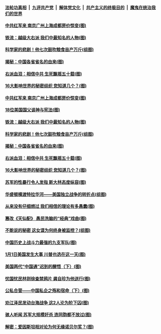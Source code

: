 

####  [法轮功真相](../../../../basic/blob/master/README.md?t=01060231) &nbsp;|&nbsp; [九评共产党](../../../../9ping.md/blob/master/README.md?t=01060231) &nbsp;|&nbsp; [解体党文化](../../../../jtdwh.md/blob/master/README.md?t=01060231)  &nbsp;|&nbsp; [共产主义的终极目的](../../../../gczydzjmd.md/blob/master/README.md?t=01060231) &nbsp;|&nbsp; [魔鬼在统治我们的世界](../../../../mgztzwmdsj.md/blob/master/README.md?t=01060231) 

#### [中共红军来 南京广州上海成都房价惊变(图)](../pages/p6/957934.md?t=01060231) 

#### [铁流：越级大右派 我们中最知名的人物(图)](../pages/p6/956329.md?t=01060231) 

#### [科学家的悲剧！他七次鼓吹粮食亩产万斤(组图)](../pages/p6/957851.md?t=01060231) 

#### [揭秘：中国各省省名的由来(图)](../pages/p6/957221.md?t=01060231) 

#### [右派血泪：相信中共 生死飘摇五十载(图)](../pages/p6/956343.md?t=01060231) 

#### [16大影响世界的秘密组织 您知道几个？(图)](../pages/p6/957909.md?t=01060231) 

#### [中共红军来 南京广州上海成都房价惊变(图)](../pages/p6/957934.md?t=01060231) 

#### [18位美国国父谈神与宪法(图)](../pages/p6/958060.md?t=01060231) 

#### [铁流：越级大右派 我们中最知名的人物(图)](../pages/p6/956329.md?t=01060231) 

#### [科学家的悲剧！他七次鼓吹粮食亩产万斤(组图)](../pages/p6/957851.md?t=01060231) 

#### [揭秘：中国各省省名的由来(图)](../pages/p6/957221.md?t=01060231) 

#### [右派血泪：相信中共 生死飘摇五十载(图)](../pages/p6/956343.md?t=01060231) 

#### [16大影响世界的秘密组织 您知道几个？(图)](../pages/p6/957909.md?t=01060231) 

#### [苏军的性暴行令人发指 斯大林态度纵容(图)](../pages/p6/957185.md?t=01060231) 

#### [华盛顿横渡特拉华河——美国独立战争的转折点(组图)](../pages/p6/957797.md?t=01060231) 

#### [从来没有仔细想过 我们相信的理论有多愚蠢(图)](../pages/p6/956683.md?t=01060231) 

#### [篡改《天仙配》 愚民洗脑的“经典”戏曲(图)](../pages/p6/952961.md?t=01060231) 

#### [不能说的秘密 这女谍为何终身被监控？(组图)](../pages/p6/957551.md?t=01060231) 

#### [中国历史上战斗力最强的九支军队(图)](../pages/p6/957680.md?t=01060231) 

#### [1月1日美国发生大事 川普也选在这一天(图)](../pages/p6/957595.md?t=01060231) 

#### [美国两代“中国通”迟到的醒悟（下）(图)](../pages/p6/957313.md?t=01060231) 

#### [忧国忧民林则徐查禁鸦片 龚自珍为他送行(图)](../pages/p6/956394.md?t=01060231) 

#### [公私合营——中国私企之殇和宿命（下）(图)](../pages/p6/957265.md?t=01060231) 

#### [劝江泽民发动台海战争 这2人沦为阶下囚(图)](../pages/p6/957188.md?t=01060231) 

#### [骇人听闻 苏军大规模奸杀 连同胞都不放过(图)](../pages/p6/957181.md?t=01060231) 

#### [解密：爱因斯坦相对论为何无缘诺贝尔奖？(图)](../pages/p6/957218.md?t=01060231) 

